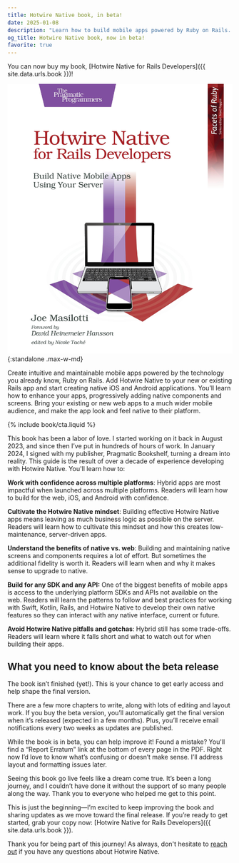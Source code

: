 ```yaml
---
title: Hotwire Native book, in beta!
date: 2025-01-08
description: "Learn how to build mobile apps powered by Ruby on Rails. The beta release of Hotwire Native for Rails Developers is here."
og_title: Hotwire Native book, now in beta!
favorite: true
---
```


You can now buy my book, [Hotwire Native for Rails Developers]({{ site.data.urls.book }})!

!["Hotwire Native for Rails Developers" by Joe Masilotti cover](/assets/images/hotwire-native-book-in-beta/hotwire-native-for-rails-developers-cover.jpg?v=2){:standalone .max-w-md}

<div class="note mb-8">
  Create intuitive and maintainable mobile apps powered by the technology you already know, Ruby on Rails. Add Hotwire Native to your new or existing Rails app and start creating native iOS and Android applications. You’ll learn how to enhance your apps, progressively adding native components and screens. Bring your existing or new web apps to a much wider mobile audience, and make the app look and feel native to their platform.
</div>

{% include book/cta.liquid %}

This book has been a labor of love. I started working on it back in August 2023, and since then I’ve put in hundreds of hours of work. In January 2024, I signed with my publisher, Pragmatic Bookshelf, turning a dream into reality. This guide is the result of over a decade of experience developing with Hotwire Native. You'll learn how to:

**Work with confidence across multiple platforms**: Hybrid apps are most impactful when launched across multiple platforms. Readers will learn how to build for the web, iOS, and Android with confidence.

**Cultivate the Hotwire Native mindset**: Building effective Hotwire Native apps means leaving as much business logic as possible on the server. Readers will learn how to cultivate this mindset and how this creates low-maintenance, server-driven apps.

**Understand the benefits of native vs. web**: Building and maintaining native screens and components requires a lot of effort. But sometimes the additional fidelity is worth it. Readers will learn when and why it makes sense to upgrade to native.

**Build for any SDK and any API:** One of the biggest benefits of mobile apps is access to the underlying platform SDKs and APIs not available on the web. Readers will learn the patterns to follow and best practices for working with Swift, Kotlin, Rails, and Hotwire Native to develop their own native features so they can interact with any native interface, current or future.

**Avoid Hotwire Native pitfalls and gotchas**: Hybrid still has some trade-offs. Readers will learn where it falls short and what to watch out for when building their apps.

## What you need to know about the beta release

The book isn’t finished (yet!). This is your chance to get early access and help shape the final version.

There are a few more chapters to write, along with lots of editing and layout work. If you buy the beta version, you’ll automatically get the final version when it’s released (expected in a few months). Plus, you’ll receive email notifications every two weeks as updates are published.

While the book is in beta, you can help improve it! Found a mistake? You'll find a “Report Erratum” link at the bottom of every page in the PDF. Right now I’d love to know what’s confusing or doesn’t make sense. I’ll address layout and formatting issues later.

Seeing this book go live feels like a dream come true. It’s been a long journey, and I couldn’t have done it without the support of so many people along the way. Thank you to everyone who helped me get to this point.

This is just the beginning—I’m excited to keep improving the book and sharing updates as we move toward the final release. If you’re ready to get started, grab your copy now: [Hotwire Native for Rails Developers]({{ site.data.urls.book }}).

Thank you for being part of this journey! As always, don't hesitate to [reach out](mailto:joe@masilotti.com) if you have any questions about Hotwire Native.
